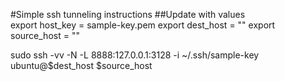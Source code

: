 #Simple ssh tunneling instructions
##Update with values
<br>
export host_key = sample-key.pem
export dest_host = ""
export source_host = ""

sudo ssh -vv -N -L 8888:127.0.0.1:3128 -i ~/.ssh/sample-key ubuntu@$dest_host
$source_host

